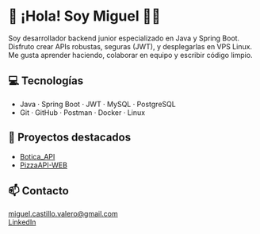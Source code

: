 # 👋 ¡Hola! Soy Miguel 👨‍💻

Soy desarrollador backend junior especializado en Java y Spring Boot. Disfruto crear APIs robustas, seguras (JWT), y desplegarlas en VPS Linux. Me gusta aprender haciendo, colaborar en equipo y escribir código limpio.

## 💻 Tecnologías
- Java · Spring Boot · JWT · MySQL · PostgreSQL
- Git · GitHub · Postman · Docker · Linux

## 📌 Proyectos destacados
- [Botica_API](https://github.com/LoP-1/Botica_API)
- [PizzaAPI-WEB](https://github.com/LoP-1/PizzaAPI-WEB)

## 📫 Contacto
miguel.castillo.valero@gmail.com  
[LinkedIn](https://www.linkedin.com/in/miguel-castillo-v)
